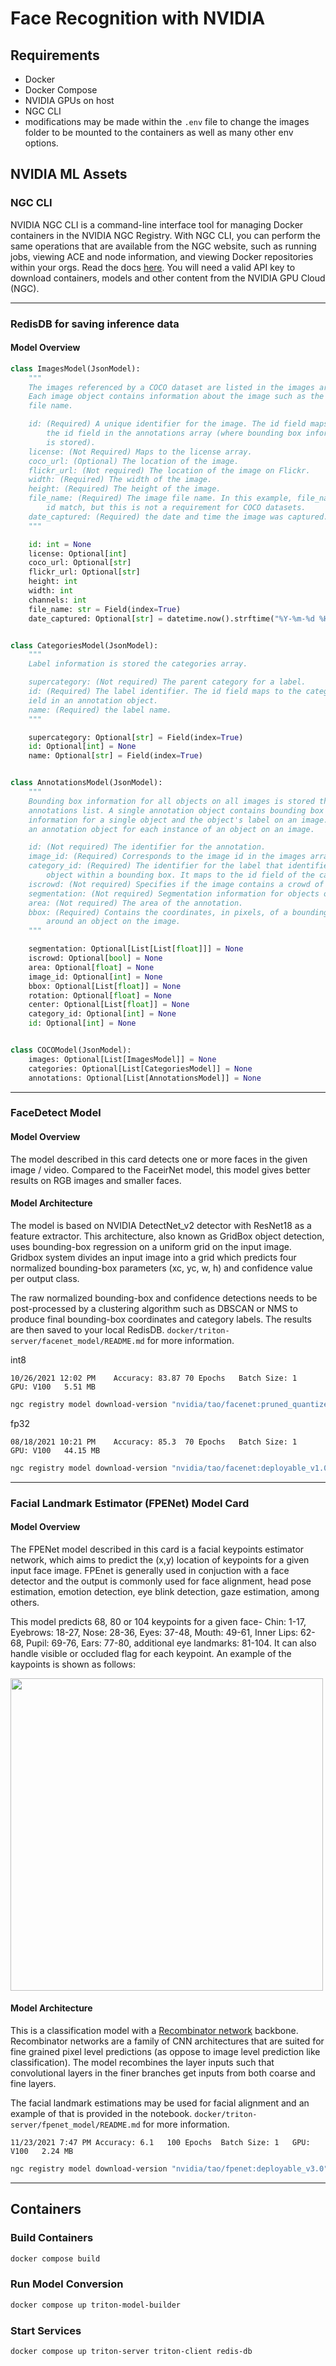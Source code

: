 # Face Recognition with NVIDIA

## Requirements

- Docker
- Docker Compose
- NVIDIA GPUs on host
- NGC CLI
- modifications may be made within the `.env` file to change the images folder to be mounted to the containers as well as many other env options.

## NVIDIA ML Assets

### NGC CLI

NVIDIA NGC CLI is a command-line interface tool for managing Docker containers in the NVIDIA NGC Registry. With NGC CLI, you can perform the same operations that are available from the NGC website, such as running jobs, viewing ACE and node information, and viewing Docker repositories within your orgs. Read the docs [here](https://docs.ngc.nvidia.com/cli/index.html). You will need a valid API key to download containers, models and other content from the NVIDIA GPU Cloud (NGC).

---

### RedisDB for saving inference data

#### Model Overview

```python
class ImagesModel(JsonModel):
    """
    The images referenced by a COCO dataset are listed in the images array.
    Each image object contains information about the image such as the image
    file name.

    id: (Required) A unique identifier for the image. The id field maps to
        the id field in the annotations array (where bounding box information
        is stored).
    license: (Not Required) Maps to the license array.
    coco_url: (Optional) The location of the image.
    flickr_url: (Not required) The location of the image on Flickr.
    width: (Required) The width of the image.
    height: (Required) The height of the image.
    file_name: (Required) The image file name. In this example, file_name and
        id match, but this is not a requirement for COCO datasets.
    date_captured: (Required) the date and time the image was captured.
    """

    id: int = None
    license: Optional[int]
    coco_url: Optional[str]
    flickr_url: Optional[str]
    height: int
    width: int
    channels: int
    file_name: str = Field(index=True)
    date_captured: Optional[str] = datetime.now().strftime("%Y-%m-%d %H:%M:%S")


class CategoriesModel(JsonModel):
    """
    Label information is stored the categories array.

    supercategory: (Not required) The parent category for a label.
    id: (Required) The label identifier. The id field maps to the category_id f
    ield in an annotation object.
    name: (Required) the label name.
    """

    supercategory: Optional[str] = Field(index=True)
    id: Optional[int] = None
    name: Optional[str] = Field(index=True)


class AnnotationsModel(JsonModel):
    """
    Bounding box information for all objects on all images is stored the
    annotations list. A single annotation object contains bounding box
    information for a single object and the object's label on an image. There is
    an annotation object for each instance of an object on an image.

    id: (Not required) The identifier for the annotation.
    image_id: (Required) Corresponds to the image id in the images array.
    category_id: (Required) The identifier for the label that identifies the
        object within a bounding box. It maps to the id field of the categories array.
    iscrowd: (Not required) Specifies if the image contains a crowd of objects.
    segmentation: (Not required) Segmentation information for objects on an image.
    area: (Not required) The area of the annotation.
    bbox: (Required) Contains the coordinates, in pixels, of a bounding box
        around an object on the image.
    """

    segmentation: Optional[List[List[float]]] = None
    iscrowd: Optional[bool] = None
    area: Optional[float] = None
    image_id: Optional[int] = None
    bbox: Optional[List[float]] = None
    rotation: Optional[float] = None
    center: Optional[List[float]] = None
    category_id: Optional[int] = None
    id: Optional[int] = None


class COCOModel(JsonModel):
    images: Optional[List[ImagesModel]] = None
    categories: Optional[List[CategoriesModel]] = None
    annotations: Optional[List[AnnotationsModel]] = None
```

---

### FaceDetect Model

#### Model Overview <a class="anchor" name="model_overview"></a>

The model described in this card detects one or more faces in the given image / video. Compared to the FaceirNet model, this model gives better results on RGB images and smaller faces.

#### Model Architecture <a class="anchor" name="model_architecture"></a>

The model is based on NVIDIA DetectNet_v2 detector with ResNet18 as a feature extractor. This architecture, also known as GridBox object detection, uses bounding-box regression on a uniform grid on the input image. Gridbox system divides an input image into a grid which predicts four normalized bounding-box parameters (xc, yc, w, h) and confidence value per output class.

The raw normalized bounding-box and confidence detections needs to be post-processed by a clustering algorithm such as DBSCAN or NMS to produce final bounding-box coordinates and category labels. The results are then saved to your local RedisDB. `docker/triton-server/facenet_model/README.md` for more information.

int8

`10/26/2021 12:02 PM    Accuracy: 83.87 70 Epochs   Batch Size: 1   GPU: V100   5.51 MB`

```sh
ngc registry model download-version "nvidia/tao/facenet:pruned_quantized_v2.0.1" --dest docker/triton-server/facenet_model
```

fp32

`08/18/2021 10:21 PM    Accuracy: 85.3  70 Epochs   Batch Size: 1   GPU: V100   44.15 MB`

```sh
ngc registry model download-version "nvidia/tao/facenet:deployable_v1.0" --dest docker/triton-server/facenet_model
```

---

### Facial Landmark Estimator (FPENet) Model Card

#### Model Overview <a class="anchor" name="model_overview"></a>

The FPENet model described in this card is a facial keypoints estimator network, which aims to predict the (x,y) location of keypoints for a given input face image. FPEnet is generally used in conjuction with a face detector and the output is commonly used for face alignment, head pose estimation, emotion detection, eye blink detection, gaze estimation, among others.

This model predicts 68, 80 or 104 keypoints for a given face- Chin: 1-17, Eyebrows: 18-27, Nose: 28-36, Eyes: 37-48, Mouth: 49-61, Inner Lips: 62-68, Pupil: 69-76, Ears: 77-80, additional eye landmarks: 81-104. It can also handle visible or occluded flag for each keypoint. An example of the kaypoints is shown as follows:

<img style="center" src="https://developer.nvidia.com/sites/default/files/akamai/TLT/fpe_sample_keypoints.png" width="500"> <br>

#### Model Architecture <a class="anchor" name="model_architecture"></a>

This is a classification model with a [Recombinator network](https://openaccess.thecvf.com/content_cvpr_2016/papers/Honari_Recombinator_Networks_Learning_CVPR_2016_paper.pdf) backbone. Recombinator networks are a family of CNN architectures that are suited for fine grained pixel level predictions (as oppose to image level prediction like classification). The model recombines the layer inputs such that convolutional layers in the finer branches get inputs from both coarse and fine layers.

The facial landmark estimations may be used for facial alignment and an example of that is provided in the notebook. `docker/triton-server/fpenet_model/README.md` for more information.

`11/23/2021 7:47 PM Accuracy: 6.1   100 Epochs  Batch Size: 1   GPU: V100   2.24 MB`

```sh
ngc registry model download-version "nvidia/tao/fpenet:deployable_v3.0" --dest docker/triton-server/fpenet_model
```

---

## Containers

### Build Containers

```sh
docker compose build
```

### Run Model Conversion

```sh
docker compose up triton-model-builder
```

### Start Services

```sh
docker compose up triton-server triton-client redis-db
```
